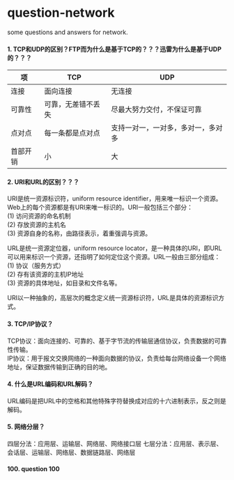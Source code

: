 # question-network
some questions and answers for network.

#### 1. TCP和UDP的区别？FTP而为什么是基于TCP的？？？迅雷为什么是基于UDP的？？？
项 | TCP | UDP
-|-|-
连接 | 面向连接 | 无连接
可靠性 | 可靠，无差错不丢失 | 尽最大努力交付，不保证可靠
点对点 | 每一条都是点对点 | 支持一对一，一对多，多对一，多对多
首部开销 | 小 | 大

#### 2. URI和URL的区别？？？
URI是统一资源标识符，uniform resource identifier，用来唯一标识一个资源。<br>
Web上的每个资源都是有URI来唯一标识的。URI一般包括三个部分：<br>
(1) 访问资源的命名机制<br>
(2) 存放资源的主机名<br>
(3) 资源自身的名称，由路径表示，着重强调与资源。<br>

URL是统一资源定位器，uniform resource locator，是一种具体的URI，即URL可以用来标识一个资源，还指明了如何定位这个资源。URL一般由三部分组成：<br>
(1) 协议（服务方式）<br>
(2) 存有该资源的主机IP地址<br>
(3) 资源的具体地址，如目录和文件名等。<br>

URI以一种抽象的，高层次的概念定义统一资源标识符，URL是具体的资源标识方式。

#### 3. TCP/IP协议？
TCP协议：面向连接的、可靠的、基于字节流的传输层通信协议，负责数据的可靠性传输。<br>
IP协议：用于报文交换网络的一种面向数据的协议，负责给每台网络设备一个网络地址，保证数据传输到正确的目的地。

#### 4. 什么是URL编码和URL解码？
URL编码是把URL中的空格和其他特殊字符替换成对应的十六进制表示，反之则是解码。

#### 5. 网络分层？
四层分法：应用层、运输层、网络层、网络接口层
七层分法：应用层、表示层、会话层、运输层、网络层、数据链路层、网络层









#### 100. question 100
